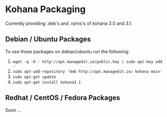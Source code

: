 # Kohana Packaging

Currently providing .deb's and .rpms's of kohana 3.0 and 3.1.

## Debian / Ubuntu Packages

To use these packages on debian/ubuntu run the following:

1. `wget -q -O - http://apt.managedit.ie/public.key | sudo apt-key add -`
2. `sudo apt-add-repository 'deb http://apt.managedit.ie/ kohana main'`
3. `sudo apt-get update`
4. `sudo apt-get install kohana3.1`

## Redhat / CentOS / Fedora Packages

Soon ...
